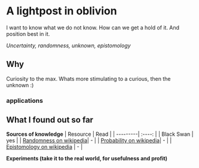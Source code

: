 # A lightpost in oblivion
I want to know what we do not know. How can we get a hold of it. And position best in it.

*Uncertainty, randomness, unknown, epistomology*

## Why
Curiosity to the max. Whats more stimulating to a curious, then the unknown :)

### applications

## What I found out so far
**Sources of knowledge**
| Resource | Read |
| ---------| :----: |
| Black Swan | yes |
| [Randomness on wikipedia](https://en.wikipedia.org/wiki/Randomness)| - |
| [Probability on wikipedia](https://en.wikipedia.org/wiki/Probability)| - |
| [Epistomology on wikipedia](https://en.wikipedia.org/wiki/Epistemology) | - |

**Experiments (take it to the real world, for usefulness and profit)**

